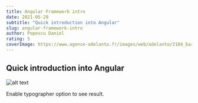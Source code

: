 ```yaml
---
title: Angular Framework intro
date: 2021-05-29
subtitle: "Quick introduction into Angular"
slug: angular-framework-intro
author: Popescu Daniel
rating: 5
coverImage: https://www.agence-adelanto.fr/images/web/adelanto/2104_barometre_marketing/image1.jpg
---
```


## Quick introduction into Angular

![alt text](https://www.agence-adelanto.fr/images/web/adelanto/2104_barometre_marketing/image1.jpg "Logo Title Text 1")

Enable typographer option to see result.
